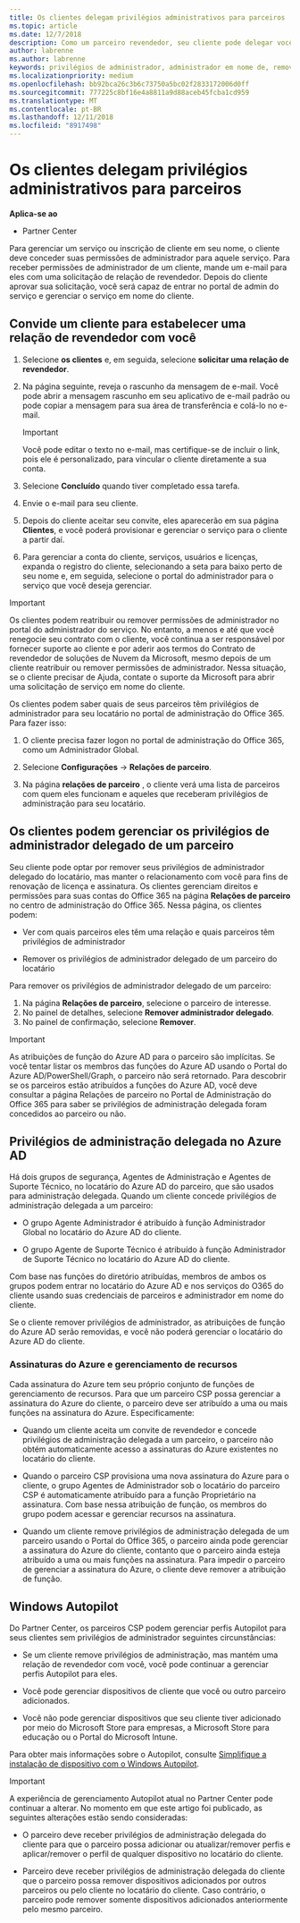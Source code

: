 ```yaml
---
title: Os clientes delegam privilégios administrativos para parceiros | Partner Center
ms.topic: article
ms.date: 12/7/2018
description: Como um parceiro revendedor, seu cliente pode delegar você para ser seu administrador. Eles também podem remover privilégios.
author: labrenne
ms.author: labrenne
keywords: privilégios de administrador, administrador em nome de, remover privilégios, DAP, AOBO
ms.localizationpriority: medium
ms.openlocfilehash: bb92bca26c3b6c73750a5bc02f2833172006d0ff
ms.sourcegitcommit: 777225c8bf16e4a8811a9d88aceb45fcba1cd959
ms.translationtype: MT
ms.contentlocale: pt-BR
ms.lasthandoff: 12/11/2018
ms.locfileid: "8917498"
---
```

# <a name="customers-delegate-administration-privileges-to-partners"></a>Os clientes delegam privilégios administrativos para parceiros

**Aplica-se ao**

-  Partner Center

Para gerenciar um serviço ou inscrição de cliente em seu nome, o cliente deve conceder suas permissões de administrador para aquele serviço. Para receber permissões de administrador de um cliente, mande um e-mail para eles com uma solicitação de relação de revendedor. Depois do cliente aprovar sua solicitação, você será capaz de entrar no portal de admin do serviço e gerenciar o serviço em nome do cliente. 

## <a name="invite-a-customer-to-establish-a-reseller-relationship-with-you"></a>Convide um cliente para estabelecer uma relação de revendedor com você

1.  Selecione **os clientes** e, em seguida, selecione **solicitar uma relação de revendedor**.

2.  Na página seguinte, reveja o rascunho da mensagem de e-mail. Você pode abrir a mensagem rascunho em seu aplicativo de e-mail padrão ou pode copiar a mensagem para sua área de transferência e colá-lo no e-mail. 

    >[!IMPORTANT]
    >Você pode editar o texto no e-mail, mas certifique-se de incluir o link, pois ele é personalizado, para vincular o cliente diretamente a sua conta. 
    
3.  Selecione **Concluído** quando tiver completado essa tarefa.

4.  Envie o e-mail para seu cliente.

5.  Depois do cliente aceitar seu convite, eles aparecerão em sua página **Clientes**, e você poderá provisionar e gerenciar o serviço para o cliente a partir daí.

6.  Para gerenciar a conta do cliente, serviços, usuários e licenças, expanda o registro do cliente, selecionando a seta para baixo perto de seu nome e, em seguida, selecione o portal do administrador para o serviço que você deseja gerenciar.

>[!IMPORTANT]  
>Os clientes podem reatribuir ou remover permissões de administrador no portal do administrador do serviço. No entanto, a menos e até que você renegocie seu contrato com o cliente, você continua a ser responsável por fornecer suporte ao cliente e por aderir aos termos do Contrato de revendedor de soluções de Nuvem da Microsoft, mesmo depois de um cliente reatribuir ou remover permissões de administrador. Nessa situação, se o cliente precisar de Ajuda, contate o suporte da Microsoft para abrir uma solicitação de serviço em nome do cliente.

Os clientes podem saber quais de seus parceiros têm privilégios de administrador para seu locatário no portal de administração do Office 365. Para fazer isso:

1. O cliente precisa fazer logon no portal de administração do Office 365, como um Administrador Global.

2. Selecione **Configurações** → **Relações de parceiro**.

3. Na página **relações de parceiro** , o cliente verá uma lista de parceiros com quem eles funcionam e aqueles que receberam privilégios de administração para seu locatário.

## <a name="customers-can-manage-a-partners-delegated-admin-privileges"></a>Os clientes podem gerenciar os privilégios de administrador delegado de um parceiro 

Seu cliente pode optar por remover seus privilégios de administrador delegado do locatário, mas manter o relacionamento com você para fins de renovação de licença e assinatura. Os clientes gerenciam direitos e permissões para suas contas do Office 365 na página **Relações de parceiro** no centro de administração do Office 365. Nessa página, os clientes podem:

- Ver com quais parceiros eles têm uma relação e quais parceiros têm privilégios de administrador

- Remover os privilégios de administrador delegado de um parceiro do locatário

Para remover os privilégios de administrador delegado de um parceiro:

1. Na página **Relações de parceiro**, selecione o parceiro de interesse.
2. No painel de detalhes, selecione **Remover administrador delegado**.
3. No painel de confirmação, selecione **Remover**.

>[!IMPORTANT]  
>As atribuições de função do Azure AD para o parceiro são implícitas. Se você tentar listar os membros das funções do Azure AD usando o Portal do Azure AD/PowerShell/Graph, o parceiro não será retornado. Para descobrir se os parceiros estão atribuídos a funções do Azure AD, você deve consultar a página Relações de parceiro no Portal de Administração do Office 365 para saber se privilégios de administração delegada foram concedidos ao parceiro ou não.

## <a name="delegated-admin-privileges-in-azure-ad"></a>Privilégios de administração delegada no Azure AD 

Há dois grupos de segurança, Agentes de Administração e Agentes de Suporte Técnico, no locatário do Azure AD do parceiro, que são usados para administração delegada. Quando um cliente concede privilégios de administração delegada a um parceiro:

- O grupo Agente Administrador é atribuído à função Administrador Global no locatário do Azure AD do cliente.

- O grupo Agente de Suporte Técnico é atribuído à função Administrador de Suporte Técnico no locatário do Azure AD do cliente.

Com base nas funções do diretório atribuídas, membros de ambos os grupos podem entrar no locatário do Azure AD e nos serviços do O365 do cliente usando suas credenciais de parceiros e administrador em nome do cliente.

Se o cliente remover privilégios de administrador, as atribuições de função do Azure AD serão removidas, e você não poderá gerenciar o locatário do Azure AD do cliente.

### <a name="azure-subscriptions-and-resource-management"></a>Assinaturas do Azure e gerenciamento de recursos

Cada assinatura do Azure tem seu próprio conjunto de funções de gerenciamento de recursos. Para que um parceiro CSP possa gerenciar a assinatura do Azure do cliente, o parceiro deve ser atribuído a uma ou mais funções na assinatura do Azure. Especificamente:

- Quando um cliente aceita um convite de revendedor e concede privilégios de administração delegada a um parceiro, o parceiro não obtém automaticamente acesso a assinaturas do Azure existentes no locatário do cliente.

- Quando o parceiro CSP provisiona uma nova assinatura do Azure para o cliente, o grupo Agentes de Administrador sob o locatário do parceiro CSP é automaticamente atribuído para a função Proprietário na assinatura. Com base nessa atribuição de função, os membros do grupo podem acessar e gerenciar recursos na assinatura.

- Quando um cliente remove privilégios de administração delegada de um parceiro usando o Portal do Office 365, o parceiro ainda pode gerenciar a assinatura do Azure do cliente, contanto que o parceiro ainda esteja atribuído a uma ou mais funções na assinatura. Para impedir o parceiro de gerenciar a assinatura do Azure, o cliente deve remover a atribuição de função.

## <a name="windows-autopilot"></a>Windows Autopilot

<!--Maggie, 12/5/18 - Removed table showing what different CSP partner types can and can't do because all partner types are now in parity. As per Bhavya Chopra in bug 19841770.-->

Do Partner Center, os parceiros CSP podem gerenciar perfis Autopilot para seus clientes sem privilégios de administrador seguintes circunstâncias: 

- Se um cliente remove privilégios de administração, mas mantém uma relação de revendedor com você, você pode continuar a gerenciar perfis Autopilot para eles.

- Você pode gerenciar dispositivos de cliente que você ou outro parceiro adicionados. 

- Você não pode gerenciar dispositivos que seu cliente tiver adicionado por meio do Microsoft Store para empresas, a Microsoft Store para educação ou o Portal do Microsoft Intune.

Para obter mais informações sobre o Autopilot, consulte [Simplifique a instalação de dispositivo com o Windows Autopilot](https://docs.microsoft.com/partner-center/autopilot).

>[!IMPORTANT]  
>A experiência de gerenciamento Autopilot atual no Partner Center pode continuar a alterar. No momento em que este artigo foi publicado, as seguintes alterações estão sendo consideradas:

- O parceiro deve receber privilégios de administração delegada do cliente para que o parceiro possa adicionar ou atualizar/remover perfis e aplicar/remover o perfil de qualquer dispositivo no locatário do cliente.

- Parceiro deve receber privilégios de administração delegada do cliente que o parceiro possa remover dispositivos adicionados por outros parceiros ou pelo cliente no locatário do cliente. Caso contrário, o parceiro pode remover somente dispositivos adicionados anteriormente pelo mesmo parceiro.
